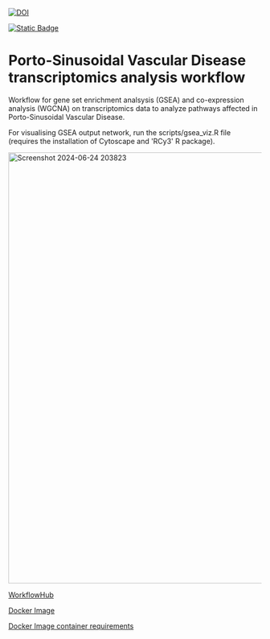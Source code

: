 
[![DOI](https://zenodo.org/badge/DOI/10.5281/zenodo.11656581.svg)](https://doi.org/10.5281/zenodo.11656581)

[![Static Badge](https://img.shields.io/badge/WorkflowHub-1040.1-brightgreen?style=flat&logo=%23B5314C&logoColor=black&logoSize=auto&labelColor=%23808080&color=%23A020F0&cacheSeconds=3600&link=https%3A%2F%2Fworkflowhub.eu%2Fworkflows%2F1040)](https://doi.org/10.48546/WORKFLOWHUB.WORKFLOW.1040.1)


# Porto-Sinusoidal Vascular Disease transcriptomics analysis workflow

Workflow for gene set enrichment analsysis (GSEA) and co-expression analysis (WGCNA) on transcriptomics data to analyze pathways affected in Porto-Sinusoidal Vascular Disease.

For visualising GSEA output network, run the scripts/gsea_viz.R file (requires the installation of Cytoscape and 'RCy3' R package).

<img width="857" alt="Screenshot 2024-06-24 203823" src="https://github.com/ashviyer/PSVD-transcriptomics-workflow/assets/37527519/358a0a2f-4fe7-44b2-bdc3-f701a0cbe528">


[WorkflowHub](https://workflowhub.eu/workflows/1040)

[Docker Image](https://hub.docker.com/layers/ashiyer/psvd_workflow/r-4.4-packages/images/sha256-cb20af41e91bb644a42954cc12c890e00d4150e4658eb1b1cb415afac244e1d7?context=repo)

[Docker Image container requirements](https://zenodo.org/records/11656581)
 

